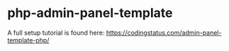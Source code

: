 # php-admin-panel-template
A full setup tutorial is found here: https://codingstatus.com/admin-panel-template-php/
